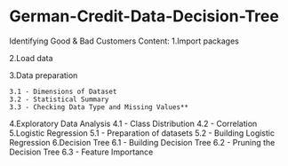 # German-Credit-Data-Decision-Tree
Identifying Good & Bad Customers
Content:
  1.Import packages
  
  2.Load data
  
  3.Data preparation
  
    3.1 - Dimensions of Dataset
    3.2 - Statistical Summary
    3.3 - Checking Data Type and Missing Values**
  4.Exploratory Data Analysis
    4.1 - Class Distribution
    4.2 - Correlation
  5.Logistic Regression
    5.1 - Preparation of datasets
    5.2 - Building Logistic Regression
  6.Decision Tree
    6.1 - Building Decision Tree
    6.2 - Pruning the Decision Tree
    6.3 - Feature Importance
